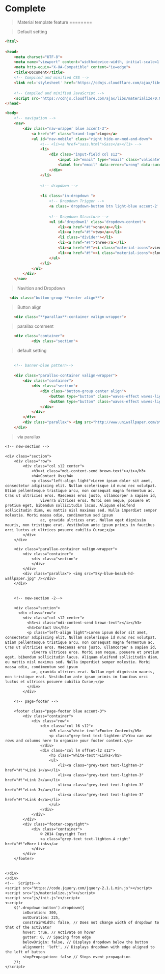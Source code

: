 Complete
========
>Material template
feature
========

> Default setting
```html
<html>

<head>
    <meta charset="UTF-8">
    <meta name="viewport" content="width=device-width, initial-scale=1.0">
    <meta http-equiv="X-UA-Compatible" content="ie=edge">
    <title>Document</title>
    <!-- Compiled and minified CSS -->
    <link rel='stylesheet' href='https://cdnjs.cloudflare.com/ajax/libs/materialize/0.97.7/css/materialize.min.css'>

    <!-- Compiled and minified JavaScript -->
    <script src='https://cdnjs.cloudflare.com/ajax/libs/materialize/0.97.7/js/materialize.min.js'></script>
</head>
```
```html
<body>
    <!-- navigation -->
    <nav>
        <div class="nav-wrapper blue accent-3">
            <a href="#" class="brand-logo">Logo</a>
            <ul id="nav-mobile" class="right hide-on-med-and-down">
                <!-- <li><a href="sass.html">Sass</a></li> -->
                <li>
                    <div class="input-field col s12">
                        <input id="email" type="email" class="validate">
                        <label for="email" data-error="wrong" data-success="right">Search</label>
                    </div>
                </li>

                <!-- dropdown -->

                <li class="in-dropdown ">
                    <!-- Dropdown Trigger -->
                    <a class='dropdown-button btn light-blue accent-2' href='#' data-activates='dropdown1'>Drop Me!</a>

                    <!-- Dropdown Structure -->
                    <ul id='dropdown1' class='dropdown-content'>
                        <li><a href="#!">one</a></li>
                        <li><a href="#!">two</a></li>
                        <li class="divider"></li>
                        <li><a href="#!">three</a></li>
                        <li><a href="#!"><i class="material-icons">view_module</i>four</a></li>
                        <li><a href="#!"><i class="material-icons">cloud</i>five</a></li>
                    </ul>
                </li>
            </ul>
        </div>
    </nav>
```
> Navition and Dropdown
```html
  <div class="button-group **center align**">
```
>Button align
```html
    <div class="**parallax**-container valign-wrapper">
```
>parallax comment
```html
    <div class="container">
            <div class="section">
```
>default setting

``` html

    <!-- banner-blue pattern-->

    <div class="parallax-container valign-wrapper">
        <div class="container">
            <div class="section">
                <div class="button-group center align">
                    <button type="button" class="waves-effect waves-light btn-large blue accent-3"><i class="material-icons left"></i>Log in</button>
                    <button type="button" class="waves-effect waves-light btn-large blue accent-3"><i class="material-icons left"></i>button</button>
                </div>
            </div>
        </div>
        <div class="parallax"> <img src="http://www.uniwallpaper.com/static/images/HD-Wallpapers-89_FxDoTt7.jpg" /></div>
    </div>
```
> via parallax

    <!-- new-section -->

    <div class="section">
        <div class="row">
            <div class="col s12 center">
                <h3><i class="mdi-content-send brown-text"></i></h3>
                <h4>Contact Us</h4>
                <p class="left-align light">Lorem ipsum dolor sit amet, consectetur adipiscing elit. Nullam scelerisque id nunc nec volutpat. Etiam pellentesque tristique arcu, non consequat magna fermentum ac. Cras ut ultricies eros. Maecenas eros justo, ullamcorper a sapien id,
                    viverra ultrices eros. Morbi sem neque, posuere et pretium eget, bibendum sollicitudin lacus. Aliquam eleifend sollicitudin diam, eu mattis nisl maximus sed. Nulla imperdiet semper molestie. Morbi massa odio, condimentum sed ipsum
                    ac, gravida ultrices erat. Nullam eget dignissim mauris, non tristique erat. Vestibulum ante ipsum primis in faucibus orci luctus et ultrices posuere cubilia Curae;</p>
            </div>
        </div>
  <!-- bannder -sea-->
        <div class="parallax-container valign-wrapper">
            <div class="container">
                <div class="section">
                </div>
            </div>
            <div class="parallax"> <img src="Sky-blue-beach-hd-wallpaper.jpg" /></div>
        </div>


        <!-- new-section -2-->

        <div class="section">
          <div class="row">
            <div class="col s12 center">
              <h3><i class="mdi-content-send brown-text"></i></h3>
              <h4>Contact Us</h4>
              <p class="left-align light">Lorem ipsum dolor sit amet, consectetur adipiscing elit. Nullam scelerisque id nunc nec volutpat. Etiam pellentesque tristique arcu, non consequat magna fermentum ac. Cras ut ultricies eros. Maecenas eros justo, ullamcorper a sapien id,
                viverra ultrices eros. Morbi sem neque, posuere et pretium eget, bibendum sollicitudin lacus. Aliquam eleifend sollicitudin diam, eu mattis nisl maximus sed. Nulla imperdiet semper molestie. Morbi massa odio, condimentum sed ipsum
                ac, gravida ultrices erat. Nullam eget dignissim mauris, non tristique erat. Vestibulum ante ipsum primis in faucibus orci luctus et ultrices posuere cubilia Curae;</p>
              </div>
            </div>

        <!-- page-footer -->

        <footer class="page-footer blue accent-3">
            <div class="container">
                <div class="row">
                    <div class="col l6 s12">
                        <h5 class="white-text">Footer Content</h5>
                        <p class="grey-text text-lighten-4">You can use rows and columns here to organize your footer content.</p>
                    </div>
                    <div class="col l4 offset-l2 s12">
                        <h5 class="white-text">Links</h5>
                        <ul>
                            <li><a class="grey-text text-lighten-3" href="#!">Link 1</a></li>
                            <li><a class="grey-text text-lighten-3" href="#!">Link 2</a></li>
                            <li><a class="grey-text text-lighten-3" href="#!">Link 3</a></li>
                            <li><a class="grey-text text-lighten-3" href="#!">Link 4</a></li>
                        </ul>
                    </div>
                </div>
            </div>
            <div class="footer-copyright">
                <div class="container">
                    © 2014 Copyright Text
                    <a class="grey-text text-lighten-4 right" href="#!">More Links</a>
                </div>
            </div>
        </footer>


    </div>
    </div>
    <!--  Scripts-->
    <script src="https://code.jquery.com/jquery-2.1.1.min.js"></script>
    <script src="js/materialize.js"></script>
    <script src="js/init.js"></script>
    <script>
        $('.dropdown-button').dropdown({
            inDuration: 300,
            outDuration: 225,
            constrainWidth: false, // Does not change width of dropdown to that of the activator
            hover: true, // Activate on hover
            gutter: 0, // Spacing from edge
            belowOrigin: false, // Displays dropdown below the button
            alignment: 'left', // Displays dropdown with edge aligned to the left of button
            stopPropagation: false // Stops event propagation
        });
    </script>
</body>

</html>
